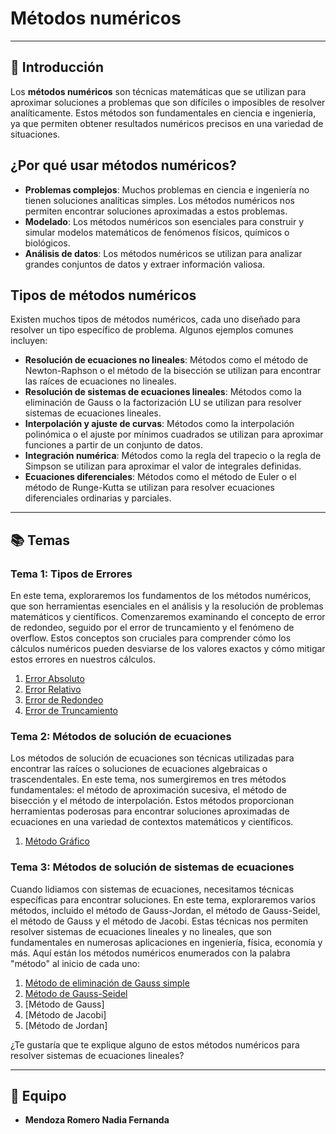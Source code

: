 # Métodos numéricos
-------------------
## 📌 Introducción  
Los **métodos numéricos** son técnicas matemáticas que se utilizan para aproximar soluciones a problemas que son difíciles o imposibles de resolver analíticamente. Estos métodos son fundamentales en ciencia e ingeniería, ya que permiten obtener resultados numéricos precisos en una variedad de situaciones.
## ¿Por qué usar métodos numéricos?
* **Problemas complejos**: Muchos problemas en ciencia e ingeniería no tienen soluciones analíticas simples. Los métodos numéricos nos permiten encontrar soluciones aproximadas a estos problemas.
* **Modelado**: Los métodos numéricos son esenciales para construir y simular modelos matemáticos de fenómenos físicos, químicos o biológicos.
* **Análisis de datos**: Los métodos numéricos se utilizan para analizar grandes conjuntos de datos y extraer información valiosa.
## Tipos de métodos numéricos 
Existen muchos tipos de métodos numéricos, cada uno diseñado para resolver un tipo específico de problema. Algunos ejemplos comunes incluyen:
* **Resolución de ecuaciones no lineales**: Métodos como el método de Newton-Raphson o el método de la bisección se utilizan para encontrar las raíces de ecuaciones no lineales.
* **Resolución de sistemas de ecuaciones lineales**: Métodos como la eliminación de Gauss o la factorización LU se utilizan para resolver sistemas de ecuaciones lineales.
* **Interpolación y ajuste de curvas**: Métodos como la interpolación polinómica o el ajuste por mínimos cuadrados se utilizan para aproximar funciones a partir de un conjunto de datos.
* **Integración numérica**: Métodos como la regla del trapecio o la regla de Simpson se utilizan para aproximar el valor de integrales definidas.
* **Ecuaciones diferenciales**: Métodos como el método de Euler o el método de Runge-Kutta se utilizan para resolver ecuaciones diferenciales ordinarias y parciales.
-------------------

## 📚 Temas  

### Tema 1: Tipos de Errores  
En este tema, exploraremos los fundamentos de los métodos numéricos, que son herramientas esenciales en el análisis y la resolución de problemas matemáticos y científicos. Comenzaremos examinando el concepto de error de redondeo, seguido por el error de truncamiento y el fenómeno de overflow. Estos conceptos son cruciales para comprender cómo los cálculos numéricos pueden desviarse de los valores exactos y cómo mitigar estos errores en nuestros cálculos.

1. [Error Absoluto](tema-1/Error%20Absoluto.md)
2. [Error Relativo](tema-1/Error%20Relativo.md)
3. [Error de Redondeo](tema-1/Error%20Redondeo.md)
4. [Error de Truncamiento](tema-1/Error%20De%20Truncamiento.md)

### Tema 2: Métodos de solución de ecuaciones
Los métodos de solución de ecuaciones son técnicas utilizadas para encontrar las raíces o soluciones de ecuaciones algebraicas o trascendentales. En este tema, nos sumergiremos en tres métodos fundamentales: el método de aproximación sucesiva, el método de bisección y el método de interpolación. Estos métodos proporcionan herramientas poderosas para encontrar soluciones aproximadas de ecuaciones en una variedad de contextos matemáticos y científicos.

1. [Método Gráfico](tema-2/Método%20Gráfico.md)


### Tema 3: Métodos de solución de sistemas de ecuaciones
Cuando lidiamos con sistemas de ecuaciones, necesitamos técnicas específicas para encontrar soluciones. En este tema, exploraremos varios métodos, incluido el método de Gauss-Jordan, el método de Gauss-Seidel, el método de Gauss y el método de Jacobi. Estas técnicas nos permiten resolver sistemas de ecuaciones lineales y no lineales, que son fundamentales en numerosas aplicaciones en ingeniería, física, economía y más.
Aquí están los métodos numéricos enumerados con la palabra "método" al inicio de cada uno:

1. [Método de eliminación de Gauss simple](tema-3/Eliminación%20de%20Gauss%20simple.md)
2. [Método de Gauss-Seidel](tema-3/Método%20Gauss%20Seidel.md)
3. [Método de Gauss]
4. [Método de Jacobi]
5. [Método de Jordan]

¿Te gustaría que te explique alguno de estos métodos numéricos para resolver sistemas de ecuaciones lineales?

-------------------
## 👥 Equipo  
- **Mendoza Romero Nadia Fernanda**  
  
